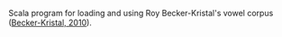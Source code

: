 Scala program for loading and using Roy Becker-Kristal's vowel corpus ([Becker-Kristal, 2010](https://arxiv.org/pdf/1705.01684.pdf)).
